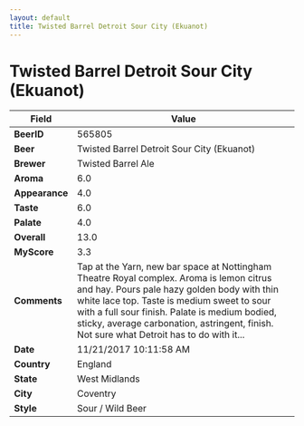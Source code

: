 ```yaml
---
layout: default
title: Twisted Barrel Detroit Sour City (Ekuanot)
---
```


# Twisted Barrel Detroit Sour City (Ekuanot)

| Field         | Value     |
|---------------|-----------|
| **BeerID** | 565805 |
| **Beer** | Twisted Barrel Detroit Sour City (Ekuanot) |
| **Brewer** | Twisted Barrel Ale |
| **Aroma** | 6.0 |
| **Appearance** | 4.0 |
| **Taste** | 6.0 |
| **Palate** | 4.0 |
| **Overall** | 13.0 |
| **MyScore** | 3.3 |
| **Comments** | Tap at the Yarn, new bar space at Nottingham Theatre Royal complex. Aroma is lemon citrus and hay. Pours pale hazy golden body with thin white lace top. Taste is medium sweet to sour with a full sour finish. Palate is medium bodied, sticky, average carbonation, astringent, finish. Not sure what Detroit has to do with it... |
| **Date** | 11/21/2017 10:11:58 AM |
| **Country** | England |
| **State** | West Midlands |
| **City** | Coventry |
| **Style** | Sour / Wild Beer |
